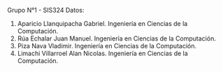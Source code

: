 Grupo N°1 - SIS324
Datos:
1. Aparicio Llanquipacha Gabriel. Ingeniería en Ciencias de la Computación.
2. Rúa Echalar Juan Manuel. Ingeniería en Ciencias de la Computación.
3. Piza Nava Vladimir. Ingeniería en Ciencias de la Computación.
4. Limachi Villarroel Alan Nicolas. Ingeniería en Ciencias de la Computación.
